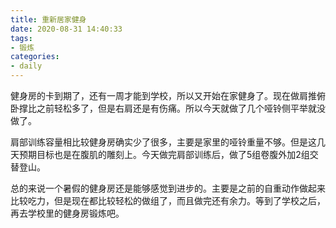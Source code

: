 ```yaml
---
title: 重新居家健身
date: 2020-08-31 14:40:33
tags:
- 锻炼
categories:
- daily
---
```


健身房的卡到期了，还有一周才能到学校，所以又开始在家健身了。现在做肩推俯卧撑比之前轻松多了，但是右肩还是有伤痛。所以今天就做了几个哑铃侧平举就没做了。

肩部训练容量相比较健身房确实少了很多，主要是家里的哑铃重量不够。但是这几天预期目标也是在腹肌的雕刻上。今天做完肩部训练后，做了5组卷腹外加2组交替登山。

总的来说一个暑假的健身房还是能够感觉到进步的。主要是之前的自重动作做起来比较吃力，但是现在都比较轻松的做组了，而且做完还有余力。等到了学校之后，再去学校里的健身房锻炼吧。